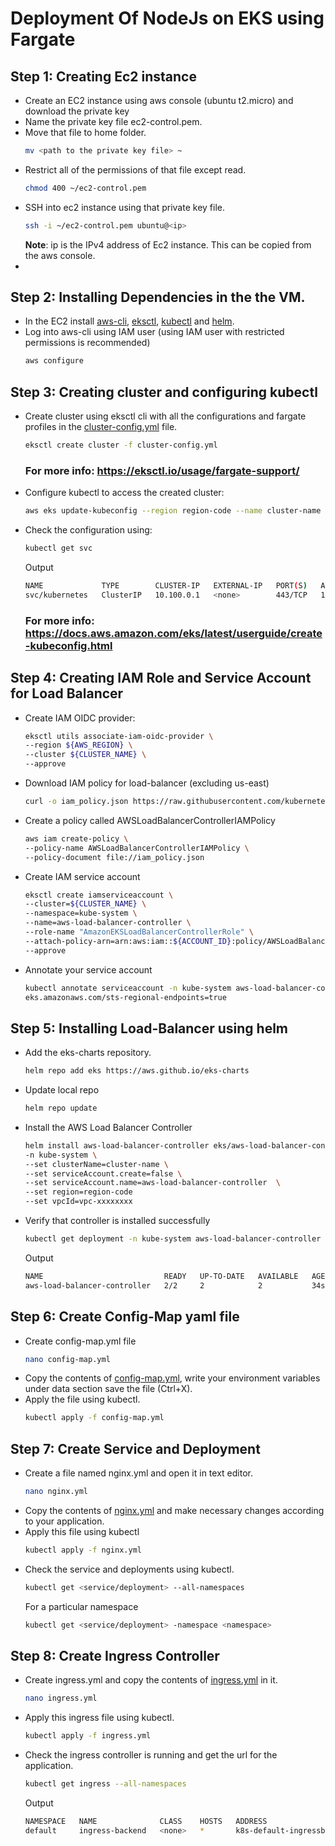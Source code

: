 # Deployment Of NodeJs on EKS using Fargate

## Step 1: Creating Ec2 instance
- Create an EC2 instance using aws console (ubuntu t2.micro) and download the private key
- Name the private key file ec2-control.pem.
- Move that file to home folder.
    ```bash
    mv <path to the private key file> ~
    ```
- Restrict all of the permissions of that file except read.
    ```bash
    chmod 400 ~/ec2-control.pem
    ```
- SSH into ec2 instance using that private key file.
    ```bash
    ssh -i ~/ec2-control.pem ubuntu@<ip>
    ```
    <b>Note</b>: ip is the IPv4 address of Ec2 instance. This can be copied from the aws console.
- 
## Step 2: Installing Dependencies in the the VM.
- In the EC2 install <a href="https://docs.aws.amazon.com/cli/latest/userguide/getting-started-install.html">aws-cli</a>, <a href="https://docs.aws.amazon.com/eks/latest/userguide/eksctl.html">eksctl</a>, <a href="https://kubernetes.io/docs/tasks/tools/install-kubectl-linux/">kubectl</a> and <a href="https://helm.sh/docs/intro/install/#from-script">helm</a>.
- Log into aws-cli using IAM user (using IAM user with restricted permissions is recommended)
    ```bash
    aws configure
    ```
## Step 3: Creating cluster and configuring kubectl
- Create cluster using eksctl cli with all the configurations and fargate profiles in the [cluster-config.yml](cluster-config.yml) file.
    ```bash
    eksctl create cluster -f cluster-config.yml
    ```
    ### For more info: https://eksctl.io/usage/fargate-support/
- Configure kubectl to access the created cluster:
    ```bash
    aws eks update-kubeconfig --region region-code --name cluster-name
    ```
- Check the configuration using:
    ```bash
    kubectl get svc
    ```
    Output
    ```bash
    NAME             TYPE        CLUSTER-IP   EXTERNAL-IP   PORT(S)   AGE
    svc/kubernetes   ClusterIP   10.100.0.1   <none>        443/TCP   1m
    ```
    ### For more info: https://docs.aws.amazon.com/eks/latest/userguide/create-kubeconfig.html
## Step 4: Creating IAM Role and Service Account for Load Balancer
- Create IAM OIDC provider:
    ```bash
    eksctl utils associate-iam-oidc-provider \
    --region ${AWS_REGION} \
    --cluster ${CLUSTER_NAME} \
    --approve
    ```
- Download IAM policy for load-balancer (excluding us-east)
    ```bash
    curl -o iam_policy.json https://raw.githubusercontent.com/kubernetes-sigs/aws-load-balancer-controller/v2.4.1/docs/install/iam_policy.json
    ```

- Create a policy called AWSLoadBalancerControllerIAMPolicy
    ```bash
    aws iam create-policy \
    --policy-name AWSLoadBalancerControllerIAMPolicy \
    --policy-document file://iam_policy.json
    ```
- Create IAM service account
    ```bash
    eksctl create iamserviceaccount \
  --cluster=${CLUSTER_NAME} \
  --namespace=kube-system \
  --name=aws-load-balancer-controller \
  --role-name "AmazonEKSLoadBalancerControllerRole" \
  --attach-policy-arn=arn:aws:iam::${ACCOUNT_ID}:policy/AWSLoadBalancerControllerIAMPolicy \
  --approve
  ```
- Annotate your service account
    ```bash
    kubectl annotate serviceaccount -n kube-system aws-load-balancer-controller \
    eks.amazonaws.com/sts-regional-endpoints=true
    ```
## Step 5: Installing Load-Balancer using helm
- Add the eks-charts repository.
    ```bash
    helm repo add eks https://aws.github.io/eks-charts
    ```
- Update local repo
    ```bash
    helm repo update
    ```
- Install the AWS Load Balancer Controller
    ```bash
    helm install aws-load-balancer-controller eks/aws-load-balancer-controller \
  -n kube-system \
  --set clusterName=cluster-name \
  --set serviceAccount.create=false \
  --set serviceAccount.name=aws-load-balancer-controller  \
  --set region=region-code
  --set vpcId=vpc-xxxxxxxx
  ```
- Verify that controller is installed successfully
    ```bash
    kubectl get deployment -n kube-system aws-load-balancer-controller
    ```
    Output
    ```bash
    NAME                           READY   UP-TO-DATE   AVAILABLE   AGE
    aws-load-balancer-controller   2/2     2            2           34s
    ```

## Step 6: Create Config-Map yaml file
- Create config-map.yml file
    ```bash
    nano config-map.yml
    ```
- Copy the contents of [config-map.yml](config-map.yml), write your environment variables under data section save the file (Ctrl+X).
- Apply the file using kubectl.
    ```bash
    kubectl apply -f config-map.yml
    ```
## Step 7: Create Service and Deployment
- Create a file named nginx.yml and open it in text editor.
    ```bash
    nano nginx.yml
    ```
- Copy the contents of [nginx.yml](nginx.yml) and make necessary changes according to your application.
- Apply this file using kubectl
    ```bash
    kubectl apply -f nginx.yml
    ```
- Check the service and deployments using kubectl.
    ```bash
    kubectl get <service/deployment> --all-namespaces
    ```
    For a particular namespace
    ```bash
    kubectl get <service/deployment> -namespace <namespace>
    ```
## Step 8: Create Ingress Controller
- Create ingress.yml and copy the contents of [ingress.yml](ingress.yml) in it.
    ```bash
    nano ingress.yml
    ```
- Apply this ingress file using kubectl.
    ```bash
    kubectl apply -f ingress.yml
    ```
- Check the ingress controller is running and get the url for the application.
    ```bash
    kubectl get ingress --all-namespaces
    ```
    Output
    ```bash
    NAMESPACE   NAME              CLASS    HOSTS   ADDRESS                                                                 PORTS   AGE
    default     ingress-backend   <none>   *       k8s-default-ingressb-2d7bfa3e15-213467671.eu-west-3.elb.amazonaws.com   80      2d10h
```
